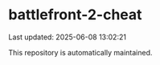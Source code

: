 # battlefront-2-cheat

Last updated: 2025-06-08 13:02:21

This repository is automatically maintained.
